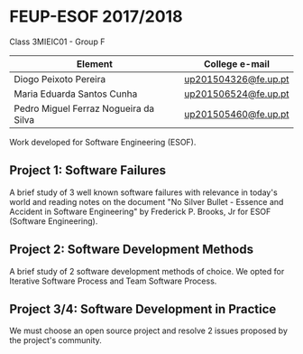 # FEUP-ESOF 2017/2018

Class 3MIEIC01 - Group F

Element | College e-mail
--------|----------------
Diogo Peixoto Pereira | up201504326@fe.up.pt
Maria Eduarda Santos Cunha | up201506524@fe.up.pt
Pedro Miguel Ferraz Nogueira da Silva | up201505460@fe.up.pt

Work developed for Software Engineering (ESOF).

## Project 1: Software Failures
A brief study of 3 well known software failures with relevance in today's world and reading notes on the document "No Silver Bullet - Essence and Accident in Software Engineering" by Frederick P. Brooks, Jr for ESOF (Software Engineering).

## Project 2: Software Development Methods
A brief study of 2 software development methods of choice. We opted for Iterative Software Process and Team Software Process.

## Project 3/4: Software Development in Practice
We must choose an open source project and resolve 2 issues proposed by the project's community.
